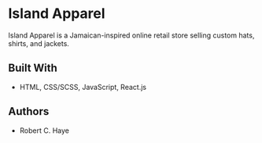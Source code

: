# Island Apparel

Island Apparel is a Jamaican-inspired online retail store selling custom hats, shirts, and jackets.  


## Built With

* HTML, CSS/SCSS, JavaScript, React.js

## Authors

* Robert C. Haye 

